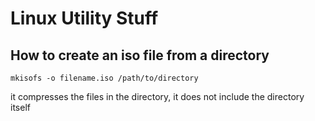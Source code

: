 # Linux Utility Stuff

## How to create an iso file from a directory

```
mkisofs -o filename.iso /path/to/directory
```

it compresses the files in the directory, it does not include the directory itself

